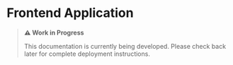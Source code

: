 # Frontend Application

> **⚠️ Work in Progress**
> 
> This documentation is currently being developed. Please check back later for complete deployment instructions.

